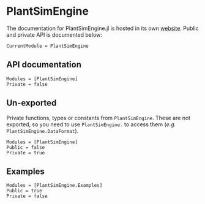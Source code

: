 # PlantSimEngine

The documentation for PlantSimEngine.jl is hosted in its own [website](https://virtualplantlab.github.io/PlantSimEngine.jl/stable/). Public and private API is documented below:

```@meta
CurrentModule = PlantSimEngine
```
## API documentation

```@autodocs
Modules = [PlantSimEngine]
Private = false
```

## Un-exported

Private functions, types or constants from `PlantSimEngine`. These are not exported, so you need to use `PlantSimEngine.` to access them (*e.g.* `PlantSimEngine.DataFormat`).

```@autodocs
Modules = [PlantSimEngine]
Public = false
Private = true
```

## Examples

```@autodocs
Modules = [PlantSimEngine.Examples]
Public = true
Private = false
```
